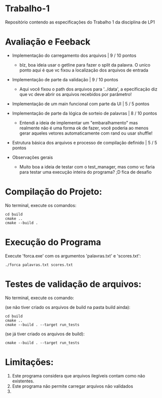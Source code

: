 # Trabalho-1
Repositório contendo as especificações do Trabalho 1 da disciplina de LP1

# Avaliação e Feeback

- Implementação do carregamento dos arquivos | 9 / 10 pontos
    - blz, boa ideia usar o getline para fazer o split da palavra. O unico ponto aqui é que vc fixou a localização dos arquivos de entrada

- Implementação de parte da validação | 9 / 10 pontos
    - Aqui você fixou o path dos arquivos para '../data', a epecificação diz que vc deve abrir os arquivos recebidos por parâmetro!

- Implementação de um main funcional com parte da UI | 5 / 5 pontos

- Implementação de parte da lógica de sorteio de palavras | 8 / 10 pontos 
    - Entendi a ideia de implementar um "embaralhamento" mas realmente não é uma forma ok de fazer, você poderia ao menos gerar aqueles vetores
    automaticamente com rand ou usar shuffle!

- Estrutura básica dos arquivos e processo de compilação definido | 5 / 5 pontos

- Observações gerais
    - Muito boa a ideia de testar com o test_manager, mas como vc faria para testar uma execução inteira do programa? ;D fica de desafio


# Compilação do Projeto:
No terminal, execute os comandos:
```
cd build
cmake ..
cmake --build .
```
# Execução do Programa
Execute 'forca.exe' com os argumentos 'palavras.txt' e 'scores.txt':

```
./forca palavras.txt scores.txt
```

# Testes de validação de arquivos:
No terminal, execute os comando:

(se não tiver criado os arquivos de build na pasta build ainda):
```
cd build
cmake ..
cmake --build . --target run_tests
```
(se já tiver criado os arquivos de build):
```
cmake --build . --target run_tests
```

# Limitações:
1. Este programa considera que arquivos ilegíveis contam como não existentes. 
1. Este programa não permite carregar arquivos não validados
3. 